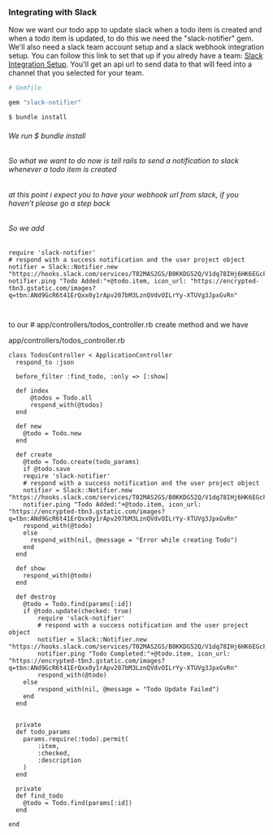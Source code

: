 ### Integrating with Slack

Now we want our todo app to update slack when a todo item is created and when a todo item is updated, to do this we need the "slack-notifier" gem. We'll also need a slack team account setup and a slack webhook integration setup. You can follow this link to set that up if you alredy have a team: [Slack Integration Setup](https://api.slack.com/incoming-webhooks). You'll get an api url to send data to that will feed into a channel that you selected for your team. 

```ruby
# Gemfile

gem "slack-notifier"
```

```sh
$ bundle install
```

###### We run $ bundle install

###### So what we want to do now is tell rails to send a notification to slack whenever a todo item is created
######    at this point i expect you to have your webhook url from slack, if you haven't please go a step back

###### So we add

```
require 'slack-notifier'
# respond with a success notification and the user project object
notifier = Slack::Notifier.new "https://hooks.slack.com/services/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"
notifier.ping "Todo Added:"+@todo.item, icon_url: "https://encrypted-tbn3.gstatic.com/images?q=tbn:ANd9GcR6t41ErQxx0y1rApv207bM3LznQVdvOILrYy-XTUVg3JpxGvRn"



```

to our # app/controllers/todos_controller.rb create method and we have

app/controllers/todos_controller.rb

```
class TodosController < ApplicationController
  respond_to :json

  before_filter :find_todo, :only => [:show]

  def index
      @todos = Todo.all
      respond_with(@todos)
  end

  def new
    @todo = Todo.new
  end

  def create
    @todo = Todo.create(todo_params)
    if @todo.save
    require 'slack-notifier'
    # respond with a success notification and the user project object
    notifier = Slack::Notifier.new "https://hooks.slack.com/services/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"
    notifier.ping "Todo Added:"+@todo.item, icon_url: "https://encrypted-tbn3.gstatic.com/images?q=tbn:ANd9GcR6t41ErQxx0y1rApv207bM3LznQVdvOILrYy-XTUVg3JpxGvRn"
    respond_with(@todo)
    else
      respond_with(nil, @message = "Error while creating Todo")
    end
  end

  def show
    respond_with(@todo)
  end

  def destroy
    @todo = Todo.find(params[:id])
    if @todo.update(checked: true)
        require 'slack-notifier'
        # respond with a success notification and the user project object
        notifier = Slack::Notifier.new "https://hooks.slack.com/services/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"
        notifier.ping "Todo Completed:"+@todo.item, icon_url: "https://encrypted-tbn3.gstatic.com/images?q=tbn:ANd9GcR6t41ErQxx0y1rApv207bM3LznQVdvOILrYy-XTUVg3JpxGvRn"
        respond_with(@todo)
    else
        respond_with(nil, @message = "Todo Update Failed")
    end
  end


  private
  def todo_params
    params.require(:todo).permit(
        :item,
        :checked,
        :description
    )
  end

  private
  def find_todo
    @todo = Todo.find(params[:id])
  end

end


```
